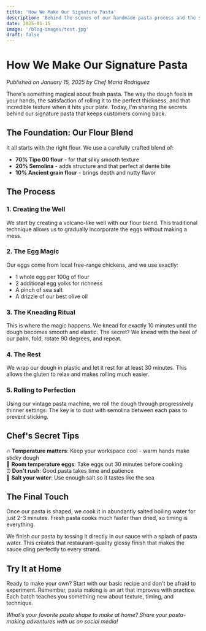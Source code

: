 ```yaml
---
title: 'How We Make Our Signature Pasta'
description: 'Behind the scenes of our handmade pasta process and the secrets that make it special'
date: 2025-01-15
image: '/blog-images/test.jpg'
draft: false
---
```


# How We Make Our Signature Pasta

_Published on January 15, 2025 by Chef Maria Rodriguez_

There's something magical about fresh pasta. The way the dough feels in your hands, the satisfaction of rolling it to the perfect thickness, and that incredible texture when it hits your plate. Today, I'm sharing the secrets behind our signature pasta that keeps customers coming back.

## The Foundation: Our Flour Blend

It all starts with the right flour. We use a carefully crafted blend of:

- **70% Tipo 00 flour** - for that silky smooth texture
- **20% Semolina** - adds structure and that perfect al dente bite
- **10% Ancient grain flour** - brings depth and nutty flavor

## The Process

### 1. Creating the Well

We start by creating a volcano-like well with our flour blend. This traditional technique allows us to gradually incorporate the eggs without making a mess.

### 2. The Egg Magic

Our eggs come from local free-range chickens, and we use exactly:

- 1 whole egg per 100g of flour
- 2 additional egg yolks for richness
- A pinch of sea salt
- A drizzle of our best olive oil

### 3. The Kneading Ritual

This is where the magic happens. We knead for exactly 10 minutes until the dough becomes smooth and elastic. The secret? We knead with the heel of our palm, fold, rotate 90 degrees, and repeat.

### 4. The Rest

We wrap our dough in plastic and let it rest for at least 30 minutes. This allows the gluten to relax and makes rolling much easier.

### 5. Rolling to Perfection

Using our vintage pasta machine, we roll the dough through progressively thinner settings. The key is to dust with semolina between each pass to prevent sticking.

## Chef's Secret Tips

🔥 **Temperature matters**: Keep your workspace cool - warm hands make sticky dough  
🥚 **Room temperature eggs**: Take eggs out 30 minutes before cooking  
⏰ **Don't rush**: Good pasta takes time and patience  
🧂 **Salt your water**: Use enough salt so it tastes like the sea

## The Final Touch

Once our pasta is shaped, we cook it in abundantly salted boiling water for just 2-3 minutes. Fresh pasta cooks much faster than dried, so timing is everything.

We finish our pasta by tossing it directly in our sauce with a splash of pasta water. This creates that restaurant-quality glossy finish that makes the sauce cling perfectly to every strand.

## Try It at Home

Ready to make your own? Start with our basic recipe and don't be afraid to experiment. Remember, pasta making is an art that improves with practice. Each batch teaches you something new about texture, timing, and technique.

_What's your favorite pasta shape to make at home? Share your pasta-making adventures with us on social media!_

